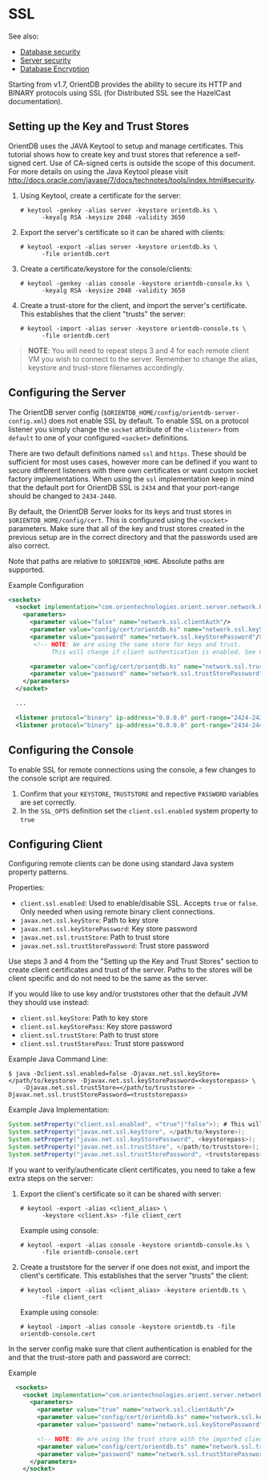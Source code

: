 # SSL

See also:
- [Database security](Database-Security.md)
- [Server security](Server-Security.md)
- [Database Encryption](Database-Encryption.md)

Starting from v1.7, OrientDB provides the ability to secure its HTTP and BINARY protocols using SSL (for Distributed SSL see the HazelCast documentation).


## Setting up the Key and Trust Stores

OrientDB uses the JAVA Keytool to setup and manage certificates. This tutorial shows how to create key and trust stores that reference a self-signed cert. Use of CA-signed certs is outside the scope of this document. For more details on using the Java Keytool please visit <http://docs.oracle.com/javase/7/docs/technotes/tools/index.html#security>.


1. Using Keytool, create a certificate for the server:

    ```
	# keytool -genkey -alias server -keystore orientdb.ks \
	      -keyalg RSA -keysize 2048 -validity 3650
	```

1. Export the server's certificate so it can be shared with clients:

    ```
	# keytool -export -alias server -keystore orientdb.ks \
	      -file orientdb.cert
	```

1. Create a certificate/keystore for the console/clients:

    ```
	# keytool -genkey -alias console -keystore orientdb-console.ks \
	      -keyalg RSA -keysize 2048 -validity 3650
	```

1. Create a trust-store for the client, and import the server's certificate. This establishes that the client "trusts" the server:

    ```
	# keytool -import -alias server -keystore orientdb-console.ts \
	      -file orientdb.cert
	```


>**NOTE**: You will need to repeat steps 3 and 4 for each remote client VM you wish to connect to the server. Remember to change the alias, keystore and trust-store filenames accordingly.


## Configuring the Server

The OrientDB server config (`$ORIENTDB_HOME/config/orientdb-server-config.xml`) does not enable SSL by default. To enable SSL on a protocol
listener you simply change the `socket` attribute of the `<listener>` from `default` to one of your configured `<socket>` definitions.

There are two default definitions named `ssl` and `https`. These should be sufficient for most uses cases, however more can be defined if you
want to secure different listeners with there own certificates or want custom socket factory implementations. When using the `ssl` implementation
keep in mind that the default port for OrientDB SSL is `2434` and that your port-range should be changed to `2434-2440`.

By default, the OrientDB Server looks for its keys and trust stores in `$ORIENTDB_HOME/config/cert`. This is configured using the `<socket>` parameters. Make sure that all of the key and trust stores created in the previous setup are in the correct directory and that the passwords used are also correct.

Note that paths are relative to `$ORIENTDB_HOME`. Absolute paths are supported.

Example Configuration

```xml
<sockets>
  <socket implementation="com.orientechnologies.orient.server.network.OServerSSLSocketFactory" name="ssl">
    <parameters>
      <parameter value="false" name="network.ssl.clientAuth"/>
      <parameter value="config/cert/orientdb.ks" name="network.ssl.keyStore"/>
      <parameter value="password" name="network.ssl.keyStorePassword"/>
       <!-- NOTE: We are using the same store for keys and trust.
        	This will change if client authentication is enabled. See Configuring Client section -->

      <parameter value="config/cert/orientdb.ks" name="network.ssl.trustStore"/>
      <parameter value="password" name="network.ssl.trustStorePassword"/>
    </parameters>
  </socket>

  ...

  <listener protocol="binary" ip-address="0.0.0.0" port-range="2424-2430" socket="default"/>
  <listener protocol="binary" ip-address="0.0.0.0" port-range="2434-2440" socket="ssl"/>
```

## Configuring the Console

To enable SSL for remote connections using the console, a few changes to the console script are required.

1. Confirm that your `KEYSTORE`, `TRUSTSTORE` and repective `PASSWORD` variables are set correctly.
1. In the `SSL_OPTS` definition set the `client.ssl.enabled` system property to `true`


## Configuring Client

Configuring remote clients can be done using standard Java system property patterns.

Properties:

- `client.ssl.enabled`: Used to enable/disable SSL. Accepts `true` or `false`. Only needed when using remote binary client connections.
- `javax.net.ssl.keyStore`: Path to key store
- `javax.net.ssl.keyStorePassword`: Key store password
- `javax.net.ssl.trustStore`: Path to trust store
- `javax.net.ssl.trustStorePassword`: Trust store password

Use steps 3 and 4 from the "Setting up the Key and Trust Stores" section to create client certificates and trust of the server. Paths to the
stores will be client specific and do not need to be the same as the server.

If you would like to use key and/or truststores other that the default JVM they should use instead:

- `client.ssl.keyStore`: Path to key store
- `client.ssl.keyStorePass`: Key store password
- `client.ssl.trustStore`: Path to trust store
- `client.ssl.trustStorePass`: Trust store password

Example Java Command Line:

```
$ java -Dclient.ssl.enabled=false -Djavax.net.ssl.keyStore=</path/to/keystore> -Djavax.net.ssl.keyStorePassword=<keystorepass> \
 	-Djavax.net.ssl.trustStore=</path/to/truststore> -Djavax.net.ssl.trustStorePassword=<truststorepass>
```

Example Java Implementation:

```java
System.setProperty("client.ssl.enabled", <"true"|"false">); # This will only be needed for remote binary clients
System.setProperty("javax.net.ssl.keyStore", </path/to/keystore>);
System.setProperty("javax.net.ssl.keyStorePassword", <keystorepass>);
System.setProperty("javax.net.ssl.trustStore", </path/to/truststore>);
System.setProperty("javax.net.ssl.trustStorePassword", <truststorepass>);
```

If you want to verify/authenticate client certificates, you need to take a few extra steps on the server:

1. Export the client's certificate so it can be shared with server:

    ```
	# keytool -export -alias <client_alias> \
	      -keystore <client.ks> -file client_cert
	```

   Example using console:

    ```
	# keytool -export -alias console -keystore orientdb-console.ks \
	      -file orientdb-console.cert
	```

2. Create a truststore for the server if one does not exist, and import the client's certificate. This establishes that the server "trusts" the client:

    ```
	# keytool -import -alias <client_alias> -keystore orientdb.ts \
	      -file client_cert
	```

    Example using console:

    ```
	# keytool -import -alias console -keystore orientdb.ts -file orientdb-console.cert
	```


In the server config make sure that client authentication is enabled for the <socket> and that the trust-store path and password are correct:

Example

```xml
  <sockets>
    <socket implementation="com.orientechnologies.orient.server.network.OServerSSLSocketFactory" name="ssl">
      <parameters>
        <parameter value="true" name="network.ssl.clientAuth"/>
        <parameter value="config/cert/orientdb.ks" name="network.ssl.keyStore"/>
        <parameter value="password" name="network.ssl.keyStorePassword"/>

        <!-- NOTE: We are using the trust store with the imported client cert. You can import as many client as you would like -->
        <parameter value="config/cert/orientdb.ts" name="network.ssl.trustStore"/>
        <parameter value="password" name="network.ssl.trustStorePassword"/>
      </parameters>
    </socket>
```
